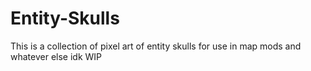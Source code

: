 # Entity-Skulls

This is a collection of pixel art of entity skulls for use in map mods and whatever else idk
WIP
